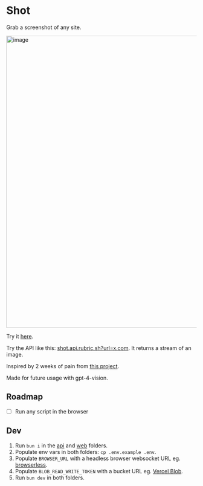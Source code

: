 # Shot

Grab a screenshot of any site.

<img width="773" alt="image" src="https://github.com/RubricLab/shot/assets/36117635/8815ee0b-e1a3-4d6e-be38-475a77edca2e">

Try it [here](https://shot.rubric.sh).

Try the API like this: [shot.api.rubric.sh?url=x.com](https://shot.api.rubric.sh?url=x.com). It returns a stream of an image.

Inspired by 2 weeks of pain from [this project](https://copyai.rubric.sh/).

Made for future usage with gpt-4-vision.

## Roadmap

- [ ] Run any script in the browser

## Dev

1. Run `bun i` in the [api](/api) and [web](/web) folders.
2. Populate env vars in both folders: `cp .env.example .env`.
3. Populate `BROWSER_URL` with a headless browser websocket URL eg. [browserless](https://www.browserless.io).
4. Populate `BLOB_READ_WRITE_TOKEN` with a bucket URL eg. [Vercel Blob](https://vercel.com/docs/storage/vercel-blob).
5. Run `bun dev` in both folders.

